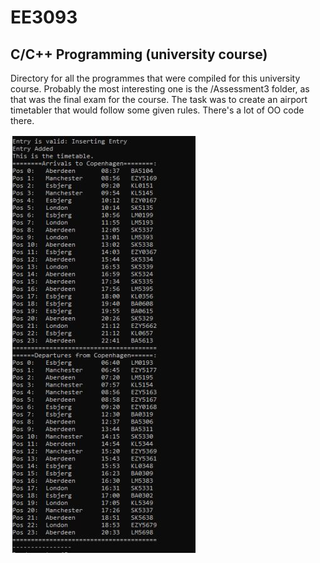 # EE3093
## C/C++ Programming (university course)
Directory for all the programmes that were compiled for this university course. Probably the most interesting one is the /Assessment3 folder, as that was the final exam for the course. The task was to create an airport timetabler that would follow some given rules. There's a lot of OO code there.

![Alt text](Assessment3/CPlus/1.JPG?raw=true "Screenshot")
